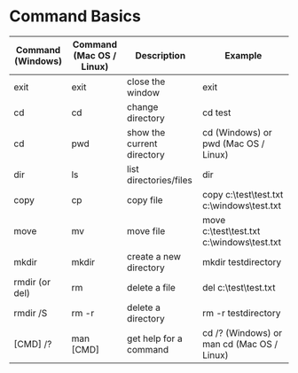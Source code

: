 # Command Basics
 
| Command (Windows)  | Command (Mac OS / Linux) | Description |	Example |
| ------------- | ------------- | ------------- | ------------- |
| exit  | exit  | close the window              | exit |			
| cd	| cd	| change directory              | cd test | 
| cd	| pwd	| show the current directory	| cd (Windows) or pwd (Mac OS / Linux) | 
| dir	| ls	| list directories/files	| dir | 
| copy	| cp	| copy file	                | copy c:\test\test.txt c:\windows\test.txt | 
| move	| mv	| move file	                | move c:\test\test.txt c:\windows\test.txt | 
| mkdir	| mkdir	| create a new directory        | 	mkdir testdirectory | 
| rmdir (or del)| 	rm	                | delete a file	| del c:\test\test.txt | 
| rmdir /S	| rm -r	      | delete a directory	| rm -r testdirectory | 
| [CMD] /?	| man [CMD]   | get help for a command	| cd /? (Windows) or man cd (Mac OS / Linux) | 
